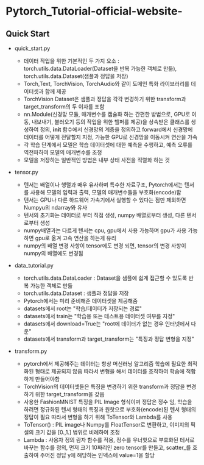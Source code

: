 # Pytorch_Tutorial-official-website-

## Quick Start
* quick_start.py
  - 데이터 작업을 위한 기본적인 두 가지 요소 : torch.utils.data.DataLoader(Dataset을 반복 가능한 객체로 만듦), torch.utils.data.Dataset(샘플과 정답을 저장)
  - Torch,Text, TorchVision, TorchAudio와 같이 도메인 특화 라이브러리를 데이터셋과 함께 제공
  - TorchVision Dataset은 샘플과 정답을 각각 변경하기 위한 transform과 target_transform의 두 이자를 포함
  - nn.Module(신경망 모듈, 매개변수를 캡슐화 하는 간편한 방법으로, GPU로 이동, 내보내기, 불러오기 등의 작업을 위한 헬퍼를 제공)을 상속받은 클래스를 생성하여 정의, __init__ 함수에서 신경망의 계층을 정의하고 forward에서 신경망에 데이터를 어떻게 전달할지 지정, 가능한 GPU로 신경망을 이동시켜 연산을 가속
  - 각 학습 단계에서 모델은 학습 데이터셋에 대한 예측을 수행하고, 예측 오류를 역전파하여 모델의 매개변수를 조정
  - 모델을 저장하는 일반적인 방법은 내부 상태 사전을 직렬화 하는 것
  
* tensor.py
  - 텐서는 배열이나 행렬과 매우 유사하며 특수한 자료구조, Pytorch에서는 텐서를 사용해 모델의 입력과 출력, 모델의 매개변수들을 부호화(encode)함
  - 텐서는 GPU나 다른 하드웨어 가속기에서 실행할 수 있다는 점만 제외하면 Numpyu의 ndarray와 유사
  - 텐서의 초기화는 데이터로 부터 직접 생성, numpy 배열로부터 생성, 다른 텐서로부터 생성
  - numpy배열과는 다르게 텐서는 cpu, gpu에서 사용 가능하며 gpu가 사용 가능하면 gpu로 옮겨 고속 연산을 하는게 유리
  - numpy의 배열 변경 사항이 tensor에도 변경 되면, tensor의 변경 사항이 numpy의 배열에도 변경됨

* data_tutorial.py
  - torch.utils.data.DataLoader : Dataset을 샘플에 쉽게 접근할 수 있도록 반복 가능한 객체로 만듦
  - torch.utils.data.Dataset : 샘플과 정답을 저장
  - Pytorch에서는 미리 준비해준 데이터셋을 제공해줌
  - datasets에서 root는 "학습/데이터가 저장되는 경로"
  - datasets에서 train는 "학습용 또는 테스트용 데이터셋 여부를 지정"
  - datasets에서 download=True는 "root에 데이터가 없는 경우 인터넷에서 다운"
  - datasets에서 transform과 target_transform는 "특징과 정답 변형을 지정"

* transform.py
  - pytorch에서 제공해주는 데이터는 항상 머신러닝 알고리즘 학습에 필요한 최적화된 형태로 제공되지 않음 따라서 변형을 해서 데이터를 조작하여 학습에 적합하게 만들어야함
  - TorchVision의 데이터셋들은 특징을 변경하기 위한 transform과 정답을 변경하기 위한 target_transform을 갖음 
  - 사용한 FashionMNIST 특징을 PIL Image 형식이며 정답은 정수 임, 학습을 하려면 정규화된 텐서 형태의 특징과 원핫으로 부호화(encode)된 텐서 형태의 정답이 필요 따라서 변형을 하기 위해 ToTensor와 Lambda를 사용 
  - ToTensor() : PIL image나 Numpy를 FloatTensor로 변환하고, 이미지의 픽셀의 크기 값을 [0.,1.] 범위로 비례하여 조정
  - Lambda : 사용자 정의 람자 함수를 적용, 정수를 우너핫으로 부호화된 테서로 바꾸는 함수를 정의, 먼저 크기 10짜리인 zero tensor를 만들고, scatter_를 호출하여  주어진 정답 y에 해당하는 인덱스에 value=1을 할당 
